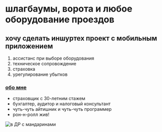 # шлагбаумы, ворота и любое оборудование проездов
## хочу сделать иншуртех проект с мобильным приложением
1. ассистанс при выборе оборудования
2. техническое сопровождение
3. страховка
4. урегулирование убытков

### [обо мне](https://t.me/insurgates)
- страховщик с 30-летним стажем
- бухгалтер, аудитор и налоговый консультант
- чуть-чуть айтишник и чуть-чуть программер
- рон-н-ролл жив!
  
![в ДР с мандаринами](https://disk.yandex.ru/i/ZfAhUSjd9oKDmw)